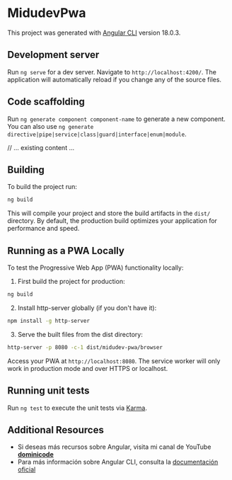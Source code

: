 # MidudevPwa

This project was generated with [Angular CLI](https://github.com/angular/angular-cli) version 18.0.3.

## Development server

Run `ng serve` for a dev server. Navigate to `http://localhost:4200/`. The application will automatically reload if you change any of the source files.

## Code scaffolding

Run `ng generate component component-name` to generate a new component. You can also use `ng generate directive|pipe|service|class|guard|interface|enum|module`.

// ... existing content ...

## Building

To build the project run:

```bash
ng build
```

This will compile your project and store the build artifacts in the `dist/` directory. By default, the production build optimizes your application for performance and speed.

## Running as a PWA Locally

To test the Progressive Web App (PWA) functionality locally:

1. First build the project for production:
```bash
ng build
```

2. Install http-server globally (if you don't have it):
```bash
npm install -g http-server
```

3. Serve the built files from the dist directory:
```bash
http-server -p 8080 -c-1 dist/midudev-pwa/browser
```

Access your PWA at `http://localhost:8080`. The service worker will only work in production mode and over HTTPS or localhost.

## Running unit tests

Run `ng test` to execute the unit tests via [Karma](https://karma-runner.github.io).

## Additional Resources

- Si deseas más recursos sobre Angular, visita mi canal de YouTube [**dominicode**](https://youtube.com/dominicode)
- Para más información sobre Angular CLI, consulta la [documentación oficial](https://angular.dev/tools/cli)

